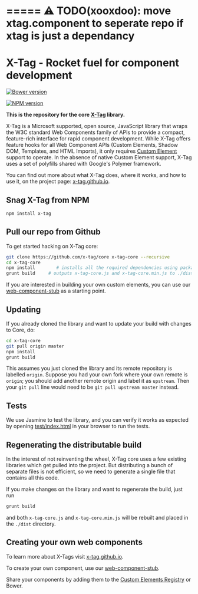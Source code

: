 =====
:warning: TODO(xooxdoo): move xtag.component to seperate repo if xtag is just a dependancy
=====

# X-Tag - Rocket fuel for component development

[![Bower version](https://badge.fury.io/bo/x-tag-core.svg)](http://badge.fury.io/bo/x-tag-core)

[![NPM version](https://badge.fury.io/js/x-tag.svg)](https://badge.fury.io/js/x-tag)

**This is the repository for the core [X-Tag](http://x-tag.github.io/) library.**

X-Tag is a Microsoft supported, open source, JavaScript library that wraps the W3C standard Web Components family of APIs to provide a compact, feature-rich interface for rapid component development. While X-Tag offers feature hooks for all Web Component APIs (Custom Elements, Shadow DOM, Templates, and HTML Imports), it only requires [Custom Element][1] support to operate. In the absence of native Custom Element support, X-Tag uses a set of polyfills shared with Google's Polymer framework.

You can find out more about what X-Tag does, where it works, and how to use it, on the project page: [x-tag.github.io](http://x-tag.github.io/).

  [1]: https://dvcs.w3.org/hg/webcomponents/raw-file/tip/explainer/index.html       "W3 Web Components Spec (Draft)"

## Snag X-Tag from NPM

````bash
npm install x-tag
````

## Pull our repo from Github

To get started hacking on X-Tag core:

````bash
git clone https://github.com/x-tag/core x-tag-core --recursive
cd x-tag-core
npm install        # installs all the required dependencies using package.json
grunt build     # outputs x-tag-core.js and x-tag-core.min.js to ./dist
````

If you are interested in building your own custom elements, you can use our [web-component-stub](https://github.com/x-tag/web-component-stub) as a starting point.

## Updating

If you already cloned the library and want to update your build with changes to Core, do:

````bash
cd x-tag-core
git pull origin master
npm install
grunt build
````

This assumes you just cloned the library and its remote repository is labelled `origin`. Suppose you had your own fork where your own remote is `origin`; you should add another remote origin and label it as `upstream`. Then your `git pull` line would need to be `git pull upstream master` instead.

## Tests

We use Jasmine to test the library, and you can verify it works as expected by opening [test/index.html](test/index.html) in your browser to run the tests.


## Regenerating the distributable build

In the interest of not reinventing the wheel, X-Tag core uses a few existing libraries which get pulled into the project. But distributing a bunch of separate files is not efficient, so we need to generate a single file that contains all this code.

If you make changes on the library and want to regenerate the build, just run

````bash
grunt build
````

and both `x-tag-core.js` and `x-tag-core.min.js` will be rebuilt and placed in the `./dist` directory.


## Creating your own web components

To learn more about X-Tags visit [x-tag.github.io](http://x-tag.github.io/).

To create your own component, use our [web-component-stub](https://github.com/x-tag/web-component-stub).

Share your components by adding them to the [Custom Elements Registry](http://customelements.io/) or Bower.
